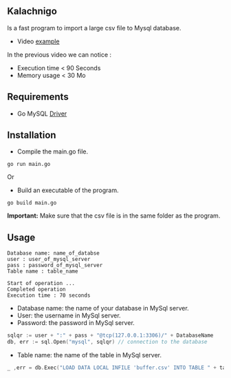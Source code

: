 ## Kalachnigo
Is a fast program to import a large csv file to Mysql database.
- Video [example](https://www.youtube.com/watch?v=GLI2g12iIqo)

In the previous video we can notice :
- Execution time < 90 Seconds
- Memory usage < 30 Mo

## Requirements
- Go MySQL [Driver](https://github.com/go-sql-driver/mysql)

## Installation
- Compile the main.go file.

```text
go run main.go
```

Or

- Build an executable of the program.

```text
go build main.go
```

**Important:** Make sure that the csv file is in the same folder as the program.

## Usage

```text
Database name: name_of_databse
user : user_of_mysql_server
pass : password_of_mysql_server
Table name : table_name

Start of operation ...
Completed operation
Execution time : 70 seconds
```

- Database name: the name of your database in MySql server.
- User: the username in MySql server.
- Password: the password in MySql server.

```go
sqlqr := user + ":" + pass + "@tcp(127.0.0.1:3306)/" + DatabaseName
db, err := sql.Open("mysql", sqlqr) // connection to the database
```

- Table name: the name of the table in MySql server.

```go
_ ,err = db.Exec("LOAD DATA LOCAL INFILE 'buffer.csv' INTO TABLE " + tableName + " FIELDS TERMINATED BY '\"'") // write in database
```

